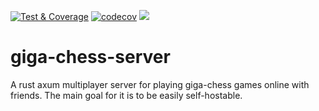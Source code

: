 [![Test & Coverage](https://github.com/Zitronenjoghurt/giga-chess-server/actions/workflows/test.yml/badge.svg)](https://github.com/Zitronenjoghurt/giga-chess-server/actions/workflows/test.yml)
[![codecov](https://codecov.io/gh/Zitronenjoghurt/giga-chess-server/graph/badge.svg?token=UM6T22YO17)](https://codecov.io/gh/Zitronenjoghurt/giga-chess-server)
![](https://tokei.rs/b1/github/Zitronenjoghurt/giga-chess-server?category=code&type=Rust&logo=https://simpleicons.org/icons/rust.svg)

# giga-chess-server

A rust axum multiplayer server for playing giga-chess games online with friends. The main goal for it is to be easily
self-hostable.
